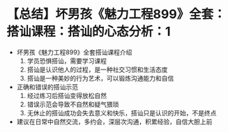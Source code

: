 # 【总结】坏男孩《魅力工程899》全套：搭讪课程：搭讪的心态分析：1

-   坏男孩《魅力工程899》全套搭讪课程介绍
    1.  学员恐惧搭讪，需要学习课程
    2.  搭讪是认识他人的过程，是一种社交习惯和生活态度
    3.  搭讪是一种美妙的行为艺术，可以锻炼沟通能力和自信
-   正确和错误的搭讪示范
    1.  经过练习后搭讪变得放松自然
    2.  错误示范会导致不自然和疑气猥琐
    3.  无休止的搭讪成功会失去意义和快乐，搭讪只是认识的开始，不是终点
-   建议在日常中自然交流，多约会，深层次沟通，积累经验，自信大胆上前